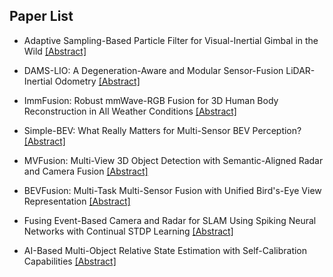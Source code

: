 ## Paper List

- Adaptive Sampling-Based Particle Filter for Visual-Inertial Gimbal in the Wild
[[Abstract]](https://events.infovaya.com/presentation?id=91322)

- DAMS-LIO: A Degeneration-Aware and Modular Sensor-Fusion LiDAR-Inertial Odometry
[[Abstract]](https://events.infovaya.com/presentation?id=91325)

- ImmFusion: Robust mmWave-RGB Fusion for 3D Human Body Reconstruction in All Weather Conditions
[[Abstract]](https://events.infovaya.com/presentation?id=91328)

- Simple-BEV: What Really Matters for Multi-Sensor BEV Perception?
[[Abstract]](https://events.infovaya.com/presentation?id=91331)

- MVFusion: Multi-View 3D Object Detection with Semantic-Aligned Radar and Camera Fusion
[[Abstract]](https://events.infovaya.com/presentation?id=91334)

- BEVFusion: Multi-Task Multi-Sensor Fusion with Unified Bird's-Eye View Representation
[[Abstract]](https://events.infovaya.com/presentation?id=91337)

- Fusing Event-Based Camera and Radar for SLAM Using Spiking Neural Networks with Continual STDP Learning
[[Abstract]](https://events.infovaya.com/presentation?id=91340)

- AI-Based Multi-Object Relative State Estimation with Self-Calibration Capabilities
[[Abstract]](https://events.infovaya.com/presentation?id=91343)

